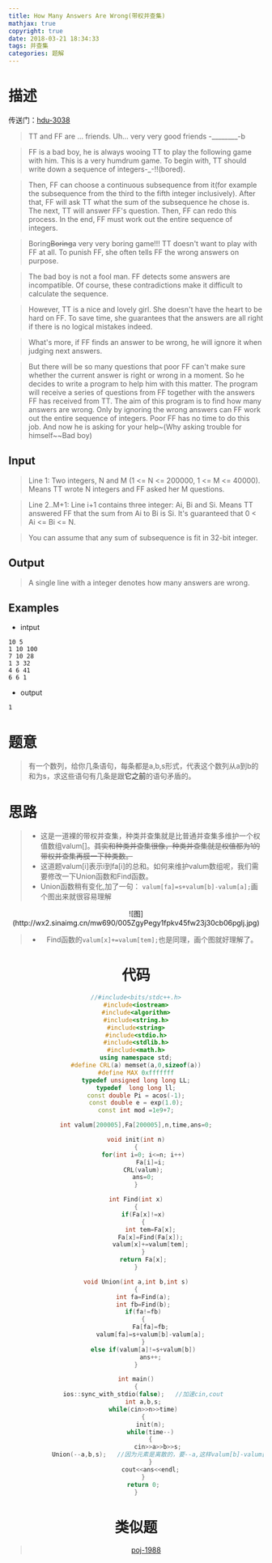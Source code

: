 ```yaml
---
title: How Many Answers Are Wrong(带权并查集)
mathjax: true
copyright: true
date: 2018-03-21 18:34:33
tags: 并查集
categories: 题解
---
```

# 描述
传送门：[hdu-3038](http://acm.hdu.edu.cn/showproblem.php?pid=3038)

>TT and FF are ... friends. Uh... very very good friends -________-b

>FF is a bad boy, he is always wooing TT to play the following game with him. This is a very humdrum game. To begin with, TT should write down a sequence of integers-\_-!!(bored).

>Then, FF can choose a continuous subsequence from it(for example the subsequence from the third to the fifth integer inclusively). After that, FF will ask TT what the sum of the subsequence he chose is. The next, TT will answer FF's question. Then, FF can redo this process. In the end, FF must work out the entire sequence of integers.

<!--more-->
>Boring~~Boring~~a very very boring game!!! TT doesn't want to play with FF at all. To punish FF, she often tells FF the wrong answers on purpose.

>The bad boy is not a fool man. FF detects some answers are incompatible. Of course, these contradictions make it difficult to calculate the sequence.

>However, TT is a nice and lovely girl. She doesn't have the heart to be hard on FF. To save time, she guarantees that the answers are all right if there is no logical mistakes indeed.

>What's more, if FF finds an answer to be wrong, he will ignore it when judging next answers.

>But there will be so many questions that poor FF can't make sure whether the current answer is right or wrong in a moment. So he decides to write a program to help him with this matter. The program will receive a series of questions from FF together with the answers FF has received from TT. The aim of this program is to find how many answers are wrong. Only by ignoring the wrong answers can FF work out the entire sequence of integers. Poor FF has no time to do this job. And now he is asking for your help~(Why asking trouble for himself~~Bad boy)

## Input
>Line 1: Two integers, N and M (1 <= N <= 200000, 1 <= M <= 40000). Means TT wrote N integers and FF asked her M questions.

>Line 2..M+1: Line i+1 contains three integer: Ai, Bi and Si. Means TT answered FF that the sum from Ai to Bi is Si. It's guaranteed that 0 < Ai <= Bi <= N.

>You can assume that any sum of subsequence is fit in 32-bit integer.

## Output
>A single line with a integer denotes how many answers are wrong.

## Examples
* intput
```
10 5
1 10 100
7 10 28
1 3 32
4 6 41
6 6 1
```
* output
```
1
```

# 题意
> 有一个数列，给你几条语句，每条都是a,b,s形式，代表这个数列从a到b的和为s，求这些语句有几条是跟**它之前**的语句矛盾的。

# 思路
>* 这是一道裸的带权并查集，种类并查集就是比普通并查集多维护一个权值数组valum[]。~~其实和种类并查集很像，种类并查集就是权值都为1的带权并查集再膜一下种类数。~~
>* 这道题valum[i]表示i到fa[i]的总和。如何来维护valum数组呢，我们需要修改一下Union函数和Find函数。
>* Union函数稍有变化,加了一句：
`valum[fa]=s+valum[b]-valum[a];`画个图出来就很容易理解
<center>![图](http://wx2.sinaimg.cn/mw690/005ZgyPegy1fpkv45fw23j30cb06pglj.jpg)

>* Find函数的`valum[x]+=valum[tem];`也是同理，画个图就好理解了。

# 代码
```c++
//#include<bits/stdc++.h>
#include<iostream>
#include<algorithm>
#include<string.h>
#include<string>
#include<stdio.h>
#include<stdlib.h>
#include<math.h>
using namespace std;
#define CRL(a) memset(a,0,sizeof(a))
#define MAX 0xfffffff
typedef unsigned long long LL;
typedef  long long ll;
const double Pi = acos(-1);
const double e = exp(1.0);
const int mod =1e9+7;

int valum[200005],Fa[200005],n,time,ans=0;

void init(int n)
{
    for(int i=0; i<=n; i++)
        Fa[i]=i;
    CRL(valum);
    ans=0;
}

int Find(int x)
{
    if(Fa[x]!=x)
    {
        int tem=Fa[x];
        Fa[x]=Find(Fa[x]);
        valum[x]+=valum[tem];
    }
    return Fa[x];
}

void Union(int a,int b,int s)
{
    int fa=Find(a);
    int fb=Find(b);
    if(fa!=fb)
    {
        Fa[fa]=fb;
        valum[fa]=s+valum[b]-valum[a];
    }
    else if(valum[a]!=s+valum[b])
        ans++;
}

int main()
{
    ios::sync_with_stdio(false);   //加速cin,cout
    int a,b,s;
    while(cin>>n>>time)
    {
        init(n);
        while(time--)
        {
            cin>>a>>b>>s;
            Union(--a,b,s);   //因为元素是离散的，要--a,这样valum[b]-valum[a]；才是我们想要的区间和
        }
        cout<<ans<<endl;
    }
    return 0;
}
```

# 类似题
> [poj-1988](http://poj.org/problem?id=1988)